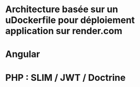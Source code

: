# Architecture basée sur un uDockerfile pour déploiement application sur render.com
# Angular
# PHP : SLIM / JWT / Doctrine
